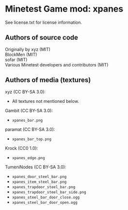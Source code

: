 Minetest Game mod: xpanes
=========================
See license.txt for license information.

Authors of source code
----------------------
Originally by xyz (MIT)<br>
BlockMen (MIT)<br>
sofar (MIT)<br>
Various Minetest developers and contributors (MIT)

Authors of media (textures)
---------------------------
xyz (CC BY-SA 3.0):
- All textures not mentioned below.

Gambit (CC BY-SA 3.0):
- `xpanes_bar.png`

paramat (CC BY-SA 3.0):
- `xpanes_bar_top.png`

Krock (CC0 1.0):
- `xpanes_edge.png`

TumeniNodes (CC BY-SA 3.0):
- `xpanes_door_steel_bar.png`
- `xpanes_item_steel_bar.png`
- `xpanes_trapdoor_steel_bar.png`
- `xpanes_trapdoor_steel_bar_side.png`
- `xpanes_steel_bar_door_close.ogg`
- `xpanes_steel_bar_door_open.ogg`
